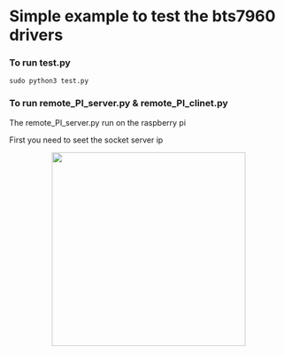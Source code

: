 # Simple example to test the bts7960 drivers

### To run test.py 

```
sudo python3 test.py
```



### To run remote_PI_server.py & remote_PI_clinet.py

The remote_PI_server.py run on the raspberry pi 


First you need to seet the socket server ip 
<p align="center">
  <img src="https://raw.githubusercontent.com/The-GUY-2024/BTS7960_Driver/main/src/Screenshot%20from%202022-09-17%2013-42-57.png" width="350" />
</p>


